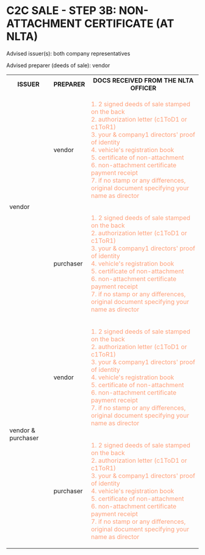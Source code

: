 # C2C SALE - STEP 3B: NON-ATTACHMENT CERTIFICATE (AT NLTA)

Advised issuer(s): both company representatives

Advised preparer (deeds of sale): vendor

<table>
  <tr>
    <th>ISSUER</th>
    <th>PREPARER</th>
    <th>DOCS RECEIVED FROM THE NLTA OFFICER</th>
  </tr>

  <tr>
    <!-- ISSUER: vendor -->
    <!-- PREPARER: vendor -->
    <td rowspan="2">vendor</td>
    <td>vendor</td>
    <td style="color: lightsalmon;">
      <ol style="padding: 0; list-style-position: inside;">
        <li>2 signed deeds of sale stamped on the back</li>
        <li>authorization letter (c1ToD1 or c1ToR1)</li>
        <li>your & company1 directors' proof of identity</li>
        <li>vehicle's registration book</li>
        <li>certificate of non-attachment</li>
        <li>non-attachment certificate payment receipt</li>
        <li>if no stamp or any differences, original document specifying your name as director</li>
      </ol>
    </td>
  </tr>
  <tr>
    <!-- ISSUER: vendor -->
    <!-- PREPARER: purchaser -->
    <td>purchaser</td>
    <td style="color: lightsalmon;">
      <ol style="padding: 0; list-style-position: inside;">
        <li>2 signed deeds of sale stamped on the back</li>
        <li>authorization letter (c1ToD1 or c1ToR1)</li>
        <li>your & company1 directors' proof of identity</li>
        <li>vehicle's registration book</li>
        <li>certificate of non-attachment</li>
        <li>non-attachment certificate payment receipt</li>
        <li>if no stamp or any differences, original document specifying your name as director</li>
      </ol>
    </td>
  </tr>

  <tr>
    <!-- ISSUER: vendor & purchaser -->
    <!-- PREPARER: vendor -->
    <td rowspan="2">vendor & purchaser</td>
    <td>vendor</td>
    <td style="color: lightsalmon;">
      <ol style="padding: 0; list-style-position: inside;">
        <li>2 signed deeds of sale stamped on the back</li>
        <li>authorization letter (c1ToD1 or c1ToR1)</li>
        <li>your & company1 directors' proof of identity</li>
        <li>vehicle's registration book</li>
        <li>certificate of non-attachment</li>
        <li>non-attachment certificate payment receipt</li>
        <li>if no stamp or any differences, original document specifying your name as director</li>
      </ol>
    </td>
  </tr>
  <tr>
    <!-- ISSUER: vendor & purchaser -->
    <!-- PREPARER: purchaser -->
    <td>purchaser</td>
    <td style="color: lightsalmon;">
      <ol style="padding: 0; list-style-position: inside;">
        <li>2 signed deeds of sale stamped on the back</li>
        <li>authorization letter (c1ToD1 or c1ToR1)</li>
        <li>your & company1 directors' proof of identity</li>
        <li>vehicle's registration book</li>
        <li>certificate of non-attachment</li>
        <li>non-attachment certificate payment receipt</li>
        <li>if no stamp or any differences, original document specifying your name as director</li>
      </ol>
    </td>
  </tr>
</table>
